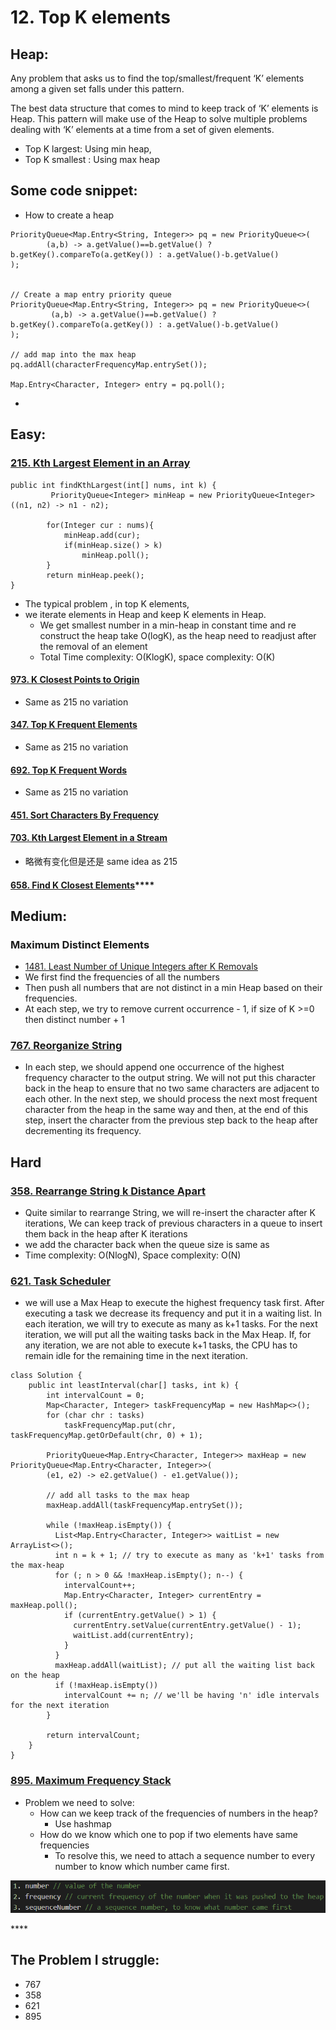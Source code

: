 # 12. Top K elements

## Heap:

Any problem that asks us to find the top/smallest/frequent ‘K’ elements among a given set falls under this pattern.



The best data structure that comes to mind to keep track of ‘K’ elements is Heap. This pattern will make use of the Heap to solve multiple problems dealing with ‘K’ elements at a time from a set of given elements.

* Top K largest: Using min heap,
* Top K smallest : Using max heap

## Some code snippet:

* How to create a heap

```text
PriorityQueue<Map.Entry<String, Integer>> pq = new PriorityQueue<>(
        (a,b) -> a.getValue()==b.getValue() ? b.getKey().compareTo(a.getKey()) : a.getValue()-b.getValue()
);


// Create a map entry priority queue
PriorityQueue<Map.Entry<String, Integer>> pq = new PriorityQueue<>(
         (a,b) -> a.getValue()==b.getValue() ? b.getKey().compareTo(a.getKey()) : a.getValue()-b.getValue()
);

// add map into the max heap
pq.addAll(characterFrequencyMap.entrySet());

Map.Entry<Character, Integer> entry = pq.poll();

```

* 


## Easy:

### [215. Kth Largest Element in an Array](https://leetcode.com/problems/kth-largest-element-in-an-array/)

```text
public int findKthLargest(int[] nums, int k) {
         PriorityQueue<Integer> minHeap = new PriorityQueue<Integer>((n1, n2) -> n1 - n2);
        
        for(Integer cur : nums){
            minHeap.add(cur);
            if(minHeap.size() > k)
                minHeap.poll();
        }
        return minHeap.peek(); 
}
```

* The typical problem , in top K elements, 
* we iterate elements in Heap and keep K elements in Heap.
  * We get smallest number in a min-heap in constant time and re construct the heap take O\(logK\), as the heap need to readjust after the removal of an element
  * Total Time complexity: O\(KlogK\), space complexity: O\(K\)

#### [973. K Closest Points to Origin](https://leetcode.com/problems/k-closest-points-to-origin/)

* Same as 215 no variation

#### [347. Top K Frequent Elements](https://leetcode.com/problems/top-k-frequent-elements/)

* Same as 215 no variation

#### [692. Top K Frequent Words](https://leetcode.com/problems/top-k-frequent-words/)

* Same as 215 no variation

#### [451. Sort Characters By Frequency](https://leetcode.com/problems/sort-characters-by-frequency/)

#### [703. Kth Largest Element in a Stream](https://leetcode.com/problems/kth-largest-element-in-a-stream/)

* 略微有变化但是还是 same idea as 215

#### [**658. Find K Closest Elements**](https://leetcode.com/problems/find-k-closest-elements/)\*\*\*\*

## Medium:

### Maximum Distinct Elements 

* [1481. Least Number of Unique Integers after K Removals](https://leetcode.com/problems/least-number-of-unique-integers-after-k-removals/)
* We first find the frequencies of all the numbers
* Then push all numbers that are not distinct in a min Heap based on their frequencies.
* At each step, we try to remove current occurrence  - 1, if size of K &gt;=0 then distinct number + 1

### [767. Reorganize String](https://leetcode.com/problems/reorganize-string/)

*  In each step, we should append one occurrence of the highest frequency character to the output string. We will not put this character back in the heap to ensure that no two same characters are adjacent to each other. In the next step, we should process the next most frequent character from the heap in the same way and then, at the end of this step, insert the character from the previous step back to the heap after decrementing its frequency.

## **Hard**

### [358. Rearrange String k Distance Apart](https://leetcode.com/problems/rearrange-string-k-distance-apart/)

* Quite similar to rearrange String, we will re-insert the character after K iterations, We can keep track of previous characters in a queue to insert them back in the heap after K  iterations
* we add the character back when the queue size is same as 
* Time complexity: O\(NlogN\), Space complexity: O\(N\)

### [621. Task Scheduler](https://leetcode.com/problems/task-scheduler/)

*  we will use a Max Heap to execute the highest frequency task first. After executing a task we decrease its frequency and put it in a waiting list. In each iteration, we will try to execute as many as k+1 tasks. For the next iteration, we will put all the waiting tasks back in the Max Heap. If, for any iteration, we are not able to execute k+1 tasks, the CPU has to remain idle for the remaining time in the next iteration.

```text
class Solution {
    public int leastInterval(char[] tasks, int k) {
        int intervalCount = 0;
        Map<Character, Integer> taskFrequencyMap = new HashMap<>();
        for (char chr : tasks)
            taskFrequencyMap.put(chr, taskFrequencyMap.getOrDefault(chr, 0) + 1);

        PriorityQueue<Map.Entry<Character, Integer>> maxHeap = new PriorityQueue<Map.Entry<Character, Integer>>(
        (e1, e2) -> e2.getValue() - e1.getValue());

        // add all tasks to the max heap
        maxHeap.addAll(taskFrequencyMap.entrySet());

        while (!maxHeap.isEmpty()) {
          List<Map.Entry<Character, Integer>> waitList = new ArrayList<>();
          int n = k + 1; // try to execute as many as 'k+1' tasks from the max-heap
          for (; n > 0 && !maxHeap.isEmpty(); n--) {
            intervalCount++;
            Map.Entry<Character, Integer> currentEntry = maxHeap.poll();
            if (currentEntry.getValue() > 1) {
              currentEntry.setValue(currentEntry.getValue() - 1);
              waitList.add(currentEntry);
            }
          }
          maxHeap.addAll(waitList); // put all the waiting list back on the heap
          if (!maxHeap.isEmpty())
            intervalCount += n; // we'll be having 'n' idle intervals for the next iteration
        }

        return intervalCount;
    }
}
```

### [895. Maximum Frequency Stack](https://leetcode.com/problems/maximum-frequency-stack/)

* Problem we need to solve:
  * How can we keep track of the frequencies of numbers in the heap? 
    * Use hashmap
  * How do we know which one  to pop if two elements have same frequencies
    * To resolve this, we need to attach a sequence number to every number to know which number came first.

![](../.gitbook/assets/image%20%2823%29.png)



\*\*\*\*

## The Problem I  struggle:

* 767
* 358
* 621
* 895



### 

### 



